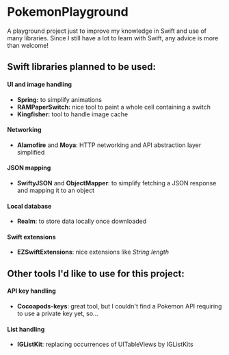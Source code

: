 # PokemonPlayground
A playground project just to improve my knowledge in Swift and use of many libraries.
Since I still have a lot to learn with Swift, any advice is more than welcome!

## Swift libraries planned to be used:

#### UI and image handling
- **Spring:** to simplify animations
- **RAMPaperSwitch:** nice tool to paint a whole cell containing a switch
- **Kingfisher:** tool to handle image cache

#### Networking
- **Alamofire** and **Moya**: HTTP networking and API abstraction layer simplified

#### JSON mapping
- **SwiftyJSON** and **ObjectMapper**: to simplify fetching a JSON response and mapping it to an object

#### Local database
- **Realm**: to store data locally once downloaded

#### Swift extensions
- **EZSwiftExtensions**: nice extensions like *String.length*

## Other tools I'd like to use for this project:

#### API key handling
- **Cocoapods-keys**: great tool, but I couldn't find a Pokemon API requiring to use a private key yet, so...

#### List handling
- **IGListKit**: replacing occurrences of UITableViews by IGListKits

